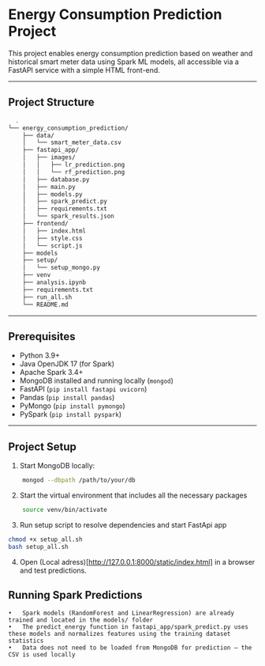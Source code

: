 # Energy Consumption Prediction Project

This project enables energy consumption prediction based on weather and historical smart meter data using Spark ML models, all accessible via a FastAPI service with a simple HTML front-end.

---

## Project Structure
```bash
  .
└── energy_consumption_prediction/
    ├── data/
    │   └── smart_meter_data.csv
    ├── fastapi_app/
    │   ├── images/
    │   │   ├── lr_prediction.png
    │   │   └── rf_prediction.png
    │   ├── database.py
    │   ├── main.py
    │   ├── models.py
    │   ├── spark_predict.py
    │   ├── requirements.txt
    │   └── spark_results.json
    ├── frontend/
    │   ├── index.html
    │   ├── style.css
    │   └── script.js
    ├── models
    ├── setup/
    │   └── setup_mongo.py
    ├── venv
    ├── analysis.ipynb
    ├── requirements.txt
    ├── run_all.sh
    └── README.md
```
  ---

## Prerequisites

- Python 3.9+
- Java OpenJDK 17 (for Spark)
- Apache Spark 3.4+  
- MongoDB installed and running locally (`mongod`)
- FastAPI (`pip install fastapi uvicorn`)
- Pandas (`pip install pandas`)
- PyMongo (`pip install pymongo`)
- PySpark (`pip install pyspark`)

---

## Project Setup

1. Start MongoDB locally:

```bash
	mongod --dbpath /path/to/your/db
```

2. Start the virtual environment that includes all the necessary packages

```bash
	source venv/bin/activate
```

3. Run setup script to resolve dependencies and start FastApi app

```bash
chmod +x setup_all.sh
bash setup_all.sh
```
   
4.	Open (Local adress)[http://127.0.0.1:8000/static/index.html] in a browser and test predictions.

## Running Spark Predictions
	•	Spark models (RandomForest and LinearRegression) are already trained and located in the models/ folder
	•	The predict_energy function in fastapi_app/spark_predict.py uses these models and normalizes features using the training dataset statistics
	•	Data does not need to be loaded from MongoDB for prediction – the CSV is used locally

  
